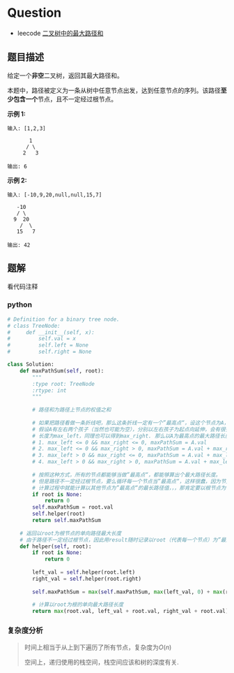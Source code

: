 # Question

- leecode [二叉树中的最大路径和](https://leetcode-cn.com/problems/binary-tree-maximum-path-sum/)

## 题目描述

给定一个**非空**二叉树，返回其最大路径和。

本题中，路径被定义为一条从树中任意节点出发，达到任意节点的序列。该路径**至少包含一个**节点，且不一定经过根节点。

**示例 1:**

```
输入: [1,2,3]

       1
      / \
     2   3

输出: 6

```

**示例 2:**

```
输入: [-10,9,20,null,null,15,7]

   -10
   / \
  9  20
    /  \
   15   7

输出: 42
```

## 题解

看代码注释

### python

```python
# Definition for a binary tree node.
# class TreeNode:
#     def __init__(self, x):
#         self.val = x
#         self.left = None
#         self.right = None

class Solution:
    def maxPathSum(self, root):
        """
        :type root: TreeNode
        :rtype: int
        """
        
        # 路径和为路径上节点的权值之和
        
        # 如果把路径看做一条折线吧，那么这条折线一定有一个”最高点“，设这个节点为A，如何计算以A为最高节点的最大路径长度
        # 假设A有左右两个孩子（当然也可能为空），分别以左右孩子为起点向延伸，会有很多条路径，记以左孩子为起点的向下延伸的最大
        # 长度为max_left，同理也可以得到max_right. 那么以A为最高点的最大路径长度显然有四种情况
        # 1. max_left <= 0 && max_right <= 0, maxPathSum = A.val
        # 2. max_left <= 0 && max_right > 0, maxPathSum = A.val + max_right
        # 3. max_left > 0 && max_right <= 0, maxPathSum = A.val + max_left
        # 4. max_left > 0 && max_right > 0, maxPathSum = A.val + max_left + max_right
        
        # 按照这种方式，所有的节点都能够当做”最高点“，都能够算出个最大路径长度。
        # 但是路径不一定经过根节点，要么循环每一个节点当”最高点“，这样很蠢，因为节点很多，而且计算以根节点为”最高点“时是递归计算，
        # 计算过程中就能计算以其他节点为”最高点“的最长路径值，，，那肯定要以根节点为“最高点”递归计算时把每一个节点为“最高点”的最长路径值算了呀
        if root is None:
            return 0
        self.maxPathSum = root.val
        self.helper(root)
        return self.maxPathSum
    
    # 返回以root为根节点的单向路径最大长度
    # 由于路径不一定经过根节点，因此用result随时记录以root（代表每一个节点）为”最高点“的最大路径长度
    def helper(self, root):
        if root is None:
            return 0
        
        left_val = self.helper(root.left)
        right_val = self.helper(root.right)
        
        self.maxPathSum = max(self.maxPathSum, max(left_val, 0) + max(right_val, 0) + root.val)
        
        # 计算以root为根的单向最大路径长度
        return max(root.val, left_val + root.val, right_val + root.val)
```

### 复杂度分析

> 时间上相当于从上到下遍历了所有节点，复杂度为$O(n)$
>
> 空间上，递归使用的栈空间，栈空间应该和树的深度有关.